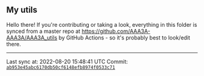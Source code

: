 ## My utils

Hello there! If you're contributing or taking a look, everything in this folder
is synced from a master repo at https://github.com/AAA3A-AAA3A/AAA3A_utils by GitHub Actions -
so it's probably best to look/edit there.

---

Last sync at: 2022-08-20 15:48:41 UTC
Commit: [`ab953e45abc6170db50cf6148efb8974f0533c71`](https://github.com/AAA3A-AAA3A/AAA3A_utils/commit/ab953e45abc6170db50cf6148efb8974f0533c71)
